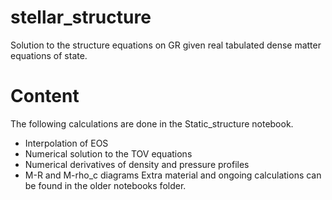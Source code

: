 # stellar_structure
Solution to the structure equations on GR given real tabulated dense matter equations of state.
# Content
The following calculations are done in the Static_structure notebook.
* Interpolation of EOS
* Numerical solution to the TOV equations
* Numerical derivatives of density and pressure profiles
* M-R and M-rho_c diagrams
Extra material and ongoing calculations can be found in the older notebooks folder.
